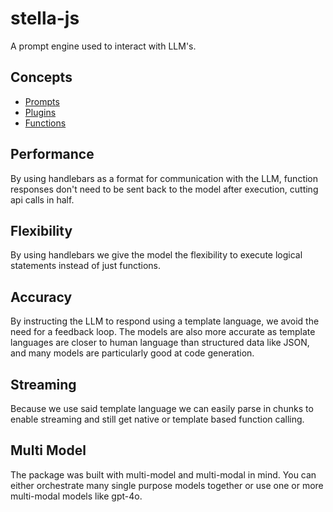 # stella-js

A prompt engine used to interact with LLM's.

## Concepts

- [Prompts](./docs/00.PROMPTS.md)
- [Plugins](./docs/01.PLUGINS.md)
- [Functions](./docs/02.FUNCTIONS.md)

## Performance

By using handlebars as a format for communication with the LLM, function responses don't need
to be sent back to the model after execution, cutting api calls in half.

## Flexibility

By using handlebars we give the model the flexibility to execute logical statements instead of just
functions.

## Accuracy

By instructing the LLM to respond using a template language, we avoid the need for a feedback loop.
The models are also more accurate as template languages are closer to human language than structured
data like JSON, and many models are particularly good at code generation.
 
## Streaming

Because we use said template language we can easily parse in chunks to enable streaming and still get
native or template based function calling.

## Multi Model

The package was built with multi-model and multi-modal in mind. You can either orchestrate many single purpose
models together or use one or more multi-modal models like gpt-4o.
